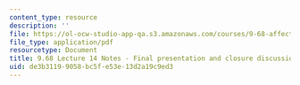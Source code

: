```yaml
---
content_type: resource
description: ''
file: https://ol-ocw-studio-app-qa.s3.amazonaws.com/courses/9-68-affect-neurobiological-psychological-and-sociocultural-counterparts-of-feelings-spring-2013/de3b31199058bc5fe53e13d2a19c9ed3_MIT9_68S13_Lect14.pdf
file_type: application/pdf
resourcetype: Document
title: 9.68 Lecture 14 Notes - Final presentation and closure discussion
uid: de3b3119-9058-bc5f-e53e-13d2a19c9ed3
---
```

